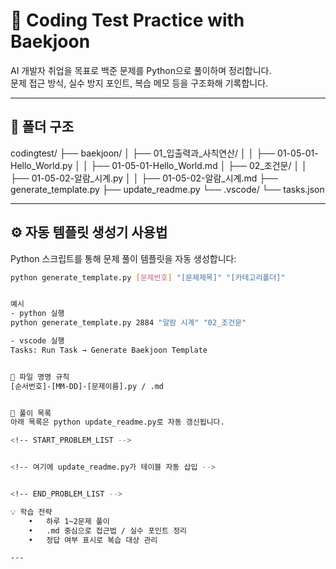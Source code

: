 # 🧠 Coding Test Practice with Baekjoon

AI 개발자 취업을 목표로 백준 문제를 Python으로 풀이하며 정리합니다.  
문제 접근 방식, 실수 방지 포인트, 복습 메모 등을 구조화해 기록합니다.

---

## 📁 폴더 구조

codingtest/
├── baekjoon/
│   ├── 01_입출력과_사칙연산/
│   │   ├── 01-05-01-Hello_World.py
│   │   ├── 01-05-01-Hello_World.md
│   ├── 02_조건문/
│   │   ├── 01-05-02-알람_시계.py
│   │   ├── 01-05-02-알람_시계.md
├── generate_template.py
├── update_readme.py
└── .vscode/
└── tasks.json

---

## ⚙️ 자동 템플릿 생성기 사용법

Python 스크립트를 통해 문제 풀이 템플릿을 자동 생성합니다:

```bash
python generate_template.py [문제번호] "[문제제목]" "[카테고리폴더]"


예시 
- python 실행
python generate_template.py 2884 "알람 시계" "02_조건문"

- vscode 실행
Tasks: Run Task → Generate Baekjoon Template


📌 파일 명명 규칙
[순서번호]-[MM-DD]-[문제이름].py / .md


📌 풀이 목록
아래 목록은 python update_readme.py로 자동 갱신됩니다.

<!-- START_PROBLEM_LIST -->


<!-- 여기에 update_readme.py가 테이블 자동 삽입 -->


<!-- END_PROBLEM_LIST -->

💡 학습 전략
	•	하루 1~2문제 풀이
	•	.md 중심으로 접근법 / 실수 포인트 정리
	•	정답 여부 표시로 복습 대상 관리

---
